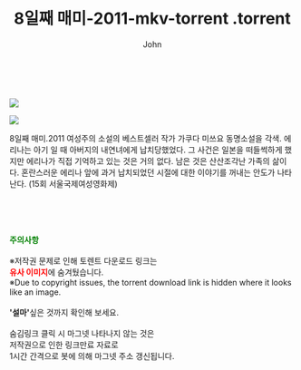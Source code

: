 ﻿---
layout: post
title:  "                   8일째 매미-2011-mkv-torrent                .torrent"
author: John
categories: [ 영화 ]
tags: [  ]
image: https://torrentrj57.com/uploadfile/full/984326f5420c277c3560c8665788933a1f8e1cbb.jpg"/></p><p><img src="https://torrentrj57.com/uploadfile/full/2b71c1cfc04f5d7b5874332d9ceea34846981b60.jpg 
description: "                   8일째 매미-2011-mkv-torrent                 torrent 정보 공유"
toc: true
toc_sticky: true
---

<br>
<p><img src="https://torrentrj57.com/uploadfile/full/984326f5420c277c3560c8665788933a1f8e1cbb.jpg"/></p><p><img src="https://torrentrj57.com/uploadfile/full/2b71c1cfc04f5d7b5874332d9ceea34846981b60.jpg"/></p>
 8일째 매미.2011 여성주의 소설의 베스트셀러 작가 가쿠다 미쓰요 동명소설을 각색. 에리나는 아기 일 때 아버지의 내연녀에게 납치당했었다. 그 사건은 일본을 떠들썩하게 했지만 에리나가 직접 기억하고 있는 것은 거의 없다. 남은 것은 산산조각난 가족의 삶이다. 혼란스러운 에리나 앞에 과거 납치되었던 시절에 대한 이야기를 꺼내는 안도가 나타난다. (15회 서울국제여성영화제) 
    
<br><br><br>
<p data-ke-size="size16"><b><span style="color: green;">주의사항</span></b><br /><br />※저작권 문제로 인해 토렌트 다운로드 링크는<br /><b><span style="color: red;">유사 이미지</span></b>에 숨겨뒀습니다.<br />※Due to copyright issues, the torrent download link is hidden where it looks like an image.<br /><br /><b>'설마'</b>싶은 것까지 확인해 보세요.<br /><br />숨김링크 클릭 시 마그넷 나타나지 않는 것은<br />저작권으로 인한 링크만료 자료로<br />1시간 간격으로 봇에 의해 마그넷 주소 갱신됩니다.</p>

